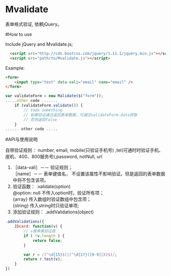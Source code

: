 # Mvalidate

表单格式验证, 依赖jQuery。

#How to use

Include jQuery and Mvalidate.js;

```html
  <script src="http://cdn.bootcss.com/jquery/1.11.1/jquery.min.js"></script>
  <script src="path/to/Mvalidate.js"></script>
```
Example:
```html
<form>
	<input type="text" data-vali="email" name="email" />
</form>
```

```javascript
var validateForm = new Malidate($("form"));
.....other code .......
    if (validateForm.validate()) {
        // todo something
        // 如果验证通过返回表单数据，可通过validateForm.data获取
        // 否则返回false
    }
...... other code .....
```

#API与使用说明

自带验证规则： number, email, mobile(只验证手机号) ,tel(可通时时验证手机、座机、400、800服务号),password, notNull, url

1. ［data-vali］－－ 验证规则；  
   ［name］－－ 表单键值名， 不设置该属性不影响验证。但是返回的表单数据中将不包含该项。  
2. 验证函数： .validate(option)  
    @option:  null 不传入option时，验证所有项；   
        {array} 传入数组时验证数组中包含项；  
        {string} 传入string时只验证单项;   
3. 添加验证规则： .addValidations(object)  
```javascript
.addValidations({
    IDcard: function(v) {
        // v表单需验证值
        if ( !v.length ) {
            return false;
        }

        var r = /(^\d{15}$)|(^\d{17}([0-9]|X)$)/;
        return r.test(v);
    }
})
```
